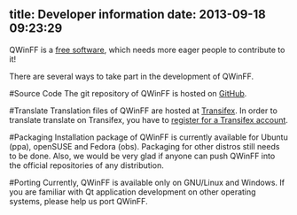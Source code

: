 title: Developer information
date: 2013-09-18 09:23:29
---
QWinFF is a [free software](http://en.wikipedia.org/wiki/Free_software), which needs more eager people to contribute to it!

There are several ways to take part in the development of QWinFF.

#Source Code
The git repository of QWinFF is hosted on [GitHub](http://github.com/qwinff).

#Translate
Translation files of QWinFF are hosted at [Transifex](https://www.transifex.com/projects/p/qwinff/). In order to translate translate on Transifex, you have to [register for a Transifex account](https://www.transifex.com/signup/).

#Packaging
Installation package of QWinFF is currently available for Ubuntu (ppa), openSUSE and Fedora (obs). Packaging for other distros still needs to be done. Also, we would be very glad if anyone can push QWinFF into the official repositories of any distribution.

#Porting
Currently, QWinFF is available only on GNU/Linux and Windows. If you are familiar with Qt application development on other operating systems, please help us port QWinFF.

